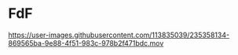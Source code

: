 # FdF



https://user-images.githubusercontent.com/113835039/235358134-869565ba-9e88-4f51-983c-978b2f471bdc.mov

